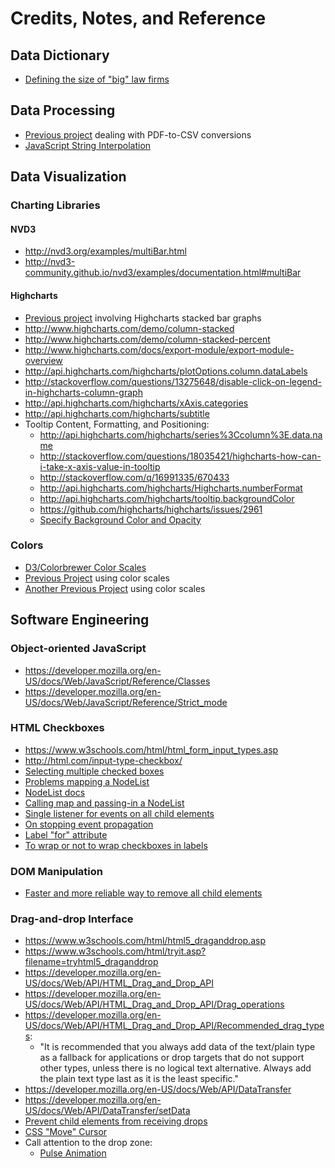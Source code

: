 # Credits, Notes, and Reference

## Data Dictionary

  + [Defining the size of "big" law firms](http://www.top-law-schools.com/introduction-to-biglaw.html)

## Data Processing

  + [Previous project](https://github.com/dwillis/state_legislatures/) dealing with PDF-to-CSV conversions
  + [JavaScript String Interpolation](http://stackoverflow.com/questions/1408289/how-can-i-do-string-interpolation-in-javascript)

## Data Visualization

### Charting Libraries

#### NVD3

  + http://nvd3.org/examples/multiBar.html
  + http://nvd3-community.github.io/nvd3/examples/documentation.html#multiBar

#### Highcharts

  + [Previous project](https://github.com/data-creative/us-gov-greenhouse-gas-emissions/blob/master/emissions.html) involving Highcharts stacked bar graphs
  + http://www.highcharts.com/demo/column-stacked
  + http://www.highcharts.com/demo/column-stacked-percent
  + http://www.highcharts.com/docs/export-module/export-module-overview
  + http://api.highcharts.com/highcharts/plotOptions.column.dataLabels
  + http://stackoverflow.com/questions/13275648/disable-click-on-legend-in-highcharts-column-graph
  + http://api.highcharts.com/highcharts/xAxis.categories
  + http://api.highcharts.com/highcharts/subtitle
  + Tooltip Content, Formatting, and Positioning:
    + http://api.highcharts.com/highcharts/series%3Ccolumn%3E.data.name
    + http://stackoverflow.com/questions/18035421/highcharts-how-can-i-take-x-axis-value-in-tooltip
    + http://stackoverflow.com/q/16991335/670433
    + http://api.highcharts.com/highcharts/Highcharts.numberFormat
    + http://api.highcharts.com/highcharts/tooltip.backgroundColor
    + https://github.com/highcharts/highcharts/issues/2961
    + [Specify Background Color and Opacity](http://jsfiddle.net/highcharts/9vrYL/)

### Colors

  + [D3/Colorbrewer Color Scales](https://bl.ocks.org/mbostock/5577023)
  + [Previous Project](https://github.com/data-creative/us-income-and-affordability/blob/master/index.html) using color scales
  + [Another Previous Project](https://github.com/data-creative/us-state-legislature-compositions/blob/master/index.html) using color scales

## Software Engineering

### Object-oriented JavaScript

  + https://developer.mozilla.org/en-US/docs/Web/JavaScript/Reference/Classes
  + https://developer.mozilla.org/en-US/docs/Web/JavaScript/Reference/Strict_mode

### HTML Checkboxes

  + https://www.w3schools.com/html/html_form_input_types.asp
  + http://html.com/input-type-checkbox/
  + [Selecting multiple checked boxes](http://stackoverflow.com/questions/20068487/getting-multiple-selected-checkbox-values-in-a-string-in-javascript-and-php)
  + [Problems mapping a NodeList](http://stackoverflow.com/questions/13433799/why-doesnt-nodelist-have-foreach)
  + [NodeList docs](https://developer.mozilla.org/en-US/docs/Web/API/NodeList)
  + [Calling map and passing-in a NodeList](https://tiffanybbrown.com/2012/10/16/iterating-and-applying-functions-to-nodelists-with-map-and-foreach/)
  + [Single listener for events on all child elements](https://www.kirupa.com/html5/handling_events_for_many_elements.htm)
  + [On stopping event propagation](https://css-tricks.com/dangers-stopping-event-propagation/)
  + [Label "for" attribute](https://www.w3schools.com/tags/att_label_for.asp)
  + [To wrap or not to wrap checkboxes in labels](http://stackoverflow.com/questions/11992026/is-it-better-to-wrap-the-label-tag-around-a-form-item-or-use-the-for-attribute)

### DOM Manipulation

  + [Faster and more reliable way to remove all child elements](http://stackoverflow.com/a/3955238/670433)

### Drag-and-drop Interface

  + https://www.w3schools.com/html/html5_draganddrop.asp
  + https://www.w3schools.com/html/tryit.asp?filename=tryhtml5_draganddrop
  + https://developer.mozilla.org/en-US/docs/Web/API/HTML_Drag_and_Drop_API
  + https://developer.mozilla.org/en-US/docs/Web/API/HTML_Drag_and_Drop_API/Drag_operations
  + https://developer.mozilla.org/en-US/docs/Web/API/HTML_Drag_and_Drop_API/Recommended_drag_types:
    + "It is recommended that you always add data of the text/plain type as a fallback for applications or drop targets that do not support other types, unless there is no logical text alternative. Always add the plain text type last as it is the least specific."
  + https://developer.mozilla.org/en-US/docs/Web/API/DataTransfer
  + https://developer.mozilla.org/en-US/docs/Web/API/DataTransfer/setData
  + [Prevent child elements from receiving drops](http://stackoverflow.com/a/28203782/670433)
  + [CSS "Move" Cursor](https://www.w3schools.com/cssref/tryit.asp?filename=trycss_cursor)
  + Call attention to the drop zone:
    + [Pulse Animation](https://css-tricks.com/almanac/properties/a/animation/)
